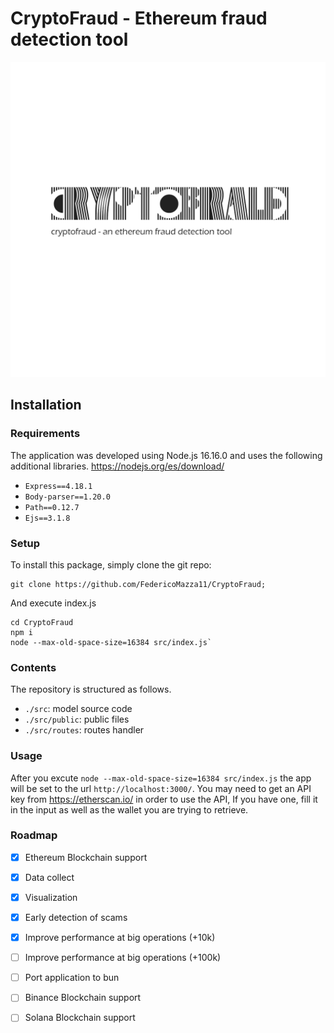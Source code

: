 CryptoFraud - Ethereum fraud detection tool
============================================

<div align="center">
    <img alt="Logo" src="https://github.com/FedericoMazza11/CryptoFraud/blob/main/src/public/CryptoFraudLogoGit.png">
</div>

## Installation

### Requirements

The application was developed using Node.js 16.16.0 and uses the following additional libraries.
https://nodejs.org/es/download/

* `Express==4.18.1`
* `Body-parser==1.20.0`
* `Path==0.12.7`
* `Ejs==3.1.8`

### Setup

To install this package, simply clone the git repo:

```
git clone https://github.com/FedericoMazza11/CryptoFraud;
```

And execute index.js

```
cd CryptoFraud 
npm i
node --max-old-space-size=16384 src/index.js`
```

### Contents

The repository is structured as follows.

* `./src`: model source code
* `./src/public`: public files
* `./src/routes`: routes handler

### Usage

After you excute `node --max-old-space-size=16384 src/index.js` the app will be set to the url `http://localhost:3000/`.
You may need to get an API key from https://etherscan.io/ in order to use the API,
If you have one, fill it in the input as well as the wallet you are trying to retrieve.

### Roadmap
- [X] Ethereum Blockchain support
- [X] Data collect
- [X] Visualization
- [X] Early detection of scams
- [x] Improve performance at big operations (+10k)
- [ ] Improve performance at big operations (+100k)
- [ ] Port application to bun
- [ ] Binance Blockchain support
- [ ] Solana Blockchain support

